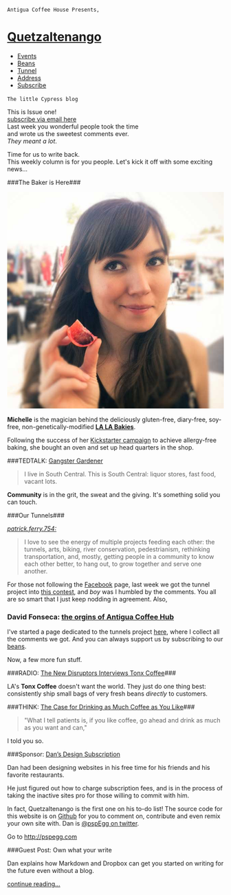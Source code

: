 `Antigua Coffee House Presents,`

# [Quetzaltenango][home]

+ [Events](http://pspegg.co/antigua/events)
+ [Beans](http://pspegg.co/antigua/beans)
+ [Tunnel](http://pspegg.co/antigua/tunnel)
+ [Address](#address)
+ [Subscribe](http://pspegg.us4.list-manage.com/subscribe?u=35aface29c085e2404590b639&id=a0513f3f58)

[home]: http://pspegg.co/antigua/index.html

`The little Cypress blog`

This is Issue one!  
[subscribe via email here](http://pspegg.us4.list-manage.com/subscribe?u=35aface29c085e2404590b639&id=a0513f3f58)  
Last week you wonderful people took the time  
and wrote us the sweetest comments ever.  
*They meant a lot*.

Time for us to write back.  
This weekly column is for you people. 
Let's kick it off with some exciting news...

###The Baker is Here###

![](Michelle@2x.jpg)

**Michelle** is the magician behind the deliciously gluten-free, diary-free, soy-free, non-genetically-modified [**LA LA Bakies**][order].

Following the success of her [Kickstarter campaign][kickstarter] to achieve allergy-free baking, she bought an oven and set up head quarters in the shop.

[order]: http://lalabakies.com/collections/all
[kickstarter]:http://www.kickstarter.com/projects/2074574548/la-la-bakies-a-vegan-and-gluten-free-alternative-b

###TEDTALK: [Gangster Gardener][finley]

> I live in South Central. This is South Central: liquor stores, fast food, vacant lots.

**Community** is in the grit, the sweat and the giving. It's something solid you can touch.

[finley]: http://www.ted.com/talks/ron_finley_a_guerilla_gardener_in_south_central_la.html

###Our Tunnels###

[*patrick.ferry.754:*](http://pspegg.co/antigua/tunnel)

> I love to see the energy of multiple projects feeding each other: the tunnels, arts, biking, river conservation, pedestrianism, rethinking transportation, and, mostly, getting people in a community to know each other better, to hang out, to grow together and serve one another.  

For those not following the [Facebook](https://www.facebook.com/antiguacoffeeroasters) page, last week we got the tunnel project into [this contest][2050], and *boy* was I humbled by the comments. You all are so smart that I just keep nodding in agreement. Also,

### David Fonseca: [the orgins of Antigua Coffee Hub][david] 

I've started a page dedicated to the tunnels project [here](http://pspegg.co/antigua/tunnel), where I collect all the comments we got. And you can always support us by subscribing to our [beans](http://pspegg.co/antigua/beans). 

Now, a few more fun stuff.

[david]: http://highlandpark-ca.patch.com/articles/antigua-owner-sees-shop-as-cultural-hub#photo-13897880

[2050]: http://myla2050.maker.good.is/projects/tunnel-art-walk

###RADIO: [The New Disruptors Interviews Tonx Coffee][]###

LA's **Tonx Coffee** doesn't want the world. They just do one thing best: consistently ship small bags of very fresh beans *directly* to customers.

[The New Disruptors Interviews Tonx Coffee]: http://www.muleradio.net/newdisruptors/3/

###THINK: [The Case for Drinking as Much Coffee as You Like][]###

> "What I tell patients is, if you like coffee, go ahead and drink as much as you want and can," 

I told you so.

[The Case for Drinking as Much Coffee as You Like]: http://www.theatlantic.com/health/archive/2012/11/the-case-for-drinking-as-much-coffee-as-you-like/265693/

###Sponsor: [Dan’s Design Subscription](http://pspegg.com)

Dan had been designing websites in his free time for his friends and his favorite restaurants.

He just figured out how to charge subscription fees, and is in the process of taking the inactive sites pro for those willing to commit with him.

In fact, Quetzaltenango is the first one on his to-do list! The source code for this website is on [Github](http://github.com/pspEgg/antigua) for you to comment on, contribute and even remix your own site with. Dan is [@pspEgg on twitter](http://twitter.com/pspEgg).

Go to <http://pspegg.com>

###Guest Post: Own what your write

Dan explains how Markdown and Dropbox can get you started on writing for the future even without a blog.

[continue reading...](http://pspegg.co/antigua/tunnel)




